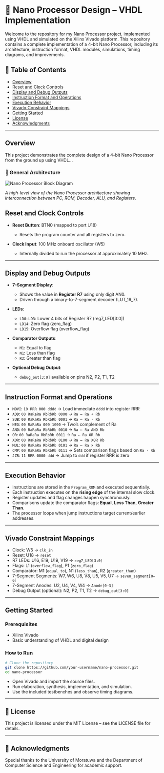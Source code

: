 # 🧠 Nano Processor Design – VHDL Implementation

Welcome to the repository for my Nano Processor project, implemented using VHDL and simulated on the Xilinx Vivado platform. This repository contains a complete implementation of a 4-bit Nano Processor, including its architecture, instruction format, VHDL modules, simulations, timing diagrams, and improvements.

## 📌 Table of Contents

* [Overview](#overview)
* [Reset and Clock Controls](#reset-and-clock-controls)
* [Display and Debug Outputs](#display-and-debug-outputs)
* [Instruction Format and Operations](#instruction-format-and-operations)
* [Execution Behavior](#execution-behavior)
* [Vivado Constraint Mappings](#vivado-constraint-mappings)
* [Getting Started](#getting-started)
* [License](#license)
* [Acknowledgments](#acknowledgments)

---

## Overview

This project demonstrates the complete design of a 4-bit Nano Processor from the ground up using VHDL...

### 🔷 General Architecture

![Nano Processor Block Diagram](./images/nano_processor_block_diagram.png)

*A high-level view of the Nano Processor architecture showing interconnection between PC, ROM, Decoder, ALU, and Registers.*


## Reset and Clock Controls

* **Reset Button**: BTN0 (mapped to port U18)

  * Resets the program counter and all registers to zero.

* **Clock Input**: 100 MHz onboard oscillator (W5)

  * Internally divided to run the processor at approximately 10 MHz.

---

## Display and Debug Outputs

* **7-Segment Display**:

  * Shows the value in **Register R7** using only digit AN0.
  * Driven through a binary-to-7-segment decoder (LUT\_16\_7).

* **LEDs**:

  * `LD0–LD3`: Lower 4 bits of Register R7 (reg7\_LED\[3:0])
  * `LD14`: Zero flag (zero\_flag)
  * `LD15`: Overflow flag (overflow\_flag)

* **Comparator Outputs**:

  * `M1`: Equal to flag
  * `N1`: Less than flag
  * `R2`: Greater than flag

* **Optional Debug Output**:

  * `debug_out[3:0]` available on pins N2, P2, T1, T2

---

## Instruction Format and Operations

* `MOVI`: `10 RRR 000 dddd` → Load immediate `dddd` into register RRR
* `ADD`:  `00 RaRaRa RbRbRb 0000` → `Ra ← Ra + Rb`
* `SUB`:  `00 RaRaRa RbRbRb 0001` → `Ra ← Ra - Rb`
* `NEG`:  `00 RaRaRa 000 1000` → Two’s complement of Ra
* `AND`:  `00 RaRaRa RbRbRb 0010` → `Ra ← Ra AND Rb`
* `OR`:   `00 RaRaRa RbRbRb 0011` → `Ra ← Ra OR Rb`
* `XOR`:  `00 RaRaRa RbRbRb 0100` → `Ra ← Ra XOR Rb`
* `MUL`:  `00 RaRaRa RbRbRb 0101` → `Ra ← Ra × Rb`
* `CMP`:  `00 RaRaRa RbRbRb 0111` → Sets comparison flags based on `Ra - Rb`
* `JZR`:  `11 RRR 0000 ddd` → Jump to `ddd` if register RRR is zero

---

## Execution Behavior

* Instructions are stored in the `Program_ROM` and executed sequentially.
* Each instruction executes on the **rising edge** of the internal slow clock.
* Register updates and flag changes happen synchronously.
* Comparisons update the comparator flags: **Equal**, **Less Than**, **Greater Than**.
* The processor loops when jump instructions target current/earlier addresses.

---

## Vivado Constraint Mappings

* Clock: W5 → `clk_in`
* Reset: U18 → `reset`
* R7 LEDs: U16, E19, U19, V19 → `reg7_LED[3:0]`
* Flags: L1 (`overflow_flag`), P1 (`zero_flag`)
* Comparator: M1 (`equal_to`), N1 (`less_than`), R2 (`greater_than`)
* 7-Segment Segments: W7, W6, U8, V8, U5, V5, U7 → `seven_segment[0–6]`
* 7-Segment Anodes: U2, U4, V4, W4 → `Anode[0–3]`
* Debug Output (optional): N2, P2, T1, T2 → `debug_out[3:0]`

---

## Getting Started

### Prerequisites

* Xilinx Vivado
* Basic understanding of VHDL and digital design

### How to Run

```bash
# Clone the repository
git clone https://github.com/your-username/nano-processor.git
cd nano-processor
```

* Open Vivado and import the source files.
* Run elaboration, synthesis, implementation, and simulation.
* Use the included testbenches and observe timing diagrams.

---

## 📄 License

This project is licensed under the MIT License – see the LICENSE file for details.

---

## 🙌 Acknowledgments

Special thanks to the University of Moratuwa and the Department of Computer Science and Engineering for academic support.
